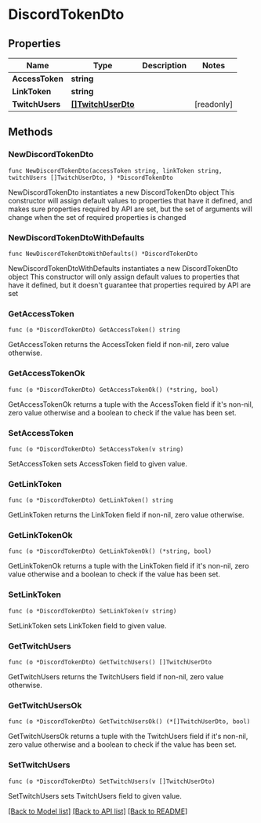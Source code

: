# DiscordTokenDto

## Properties

Name | Type | Description | Notes
------------ | ------------- | ------------- | -------------
**AccessToken** | **string** |  | 
**LinkToken** | **string** |  | 
**TwitchUsers** | [**[]TwitchUserDto**](TwitchUserDto.md) |  | [readonly] 

## Methods

### NewDiscordTokenDto

`func NewDiscordTokenDto(accessToken string, linkToken string, twitchUsers []TwitchUserDto, ) *DiscordTokenDto`

NewDiscordTokenDto instantiates a new DiscordTokenDto object
This constructor will assign default values to properties that have it defined,
and makes sure properties required by API are set, but the set of arguments
will change when the set of required properties is changed

### NewDiscordTokenDtoWithDefaults

`func NewDiscordTokenDtoWithDefaults() *DiscordTokenDto`

NewDiscordTokenDtoWithDefaults instantiates a new DiscordTokenDto object
This constructor will only assign default values to properties that have it defined,
but it doesn't guarantee that properties required by API are set

### GetAccessToken

`func (o *DiscordTokenDto) GetAccessToken() string`

GetAccessToken returns the AccessToken field if non-nil, zero value otherwise.

### GetAccessTokenOk

`func (o *DiscordTokenDto) GetAccessTokenOk() (*string, bool)`

GetAccessTokenOk returns a tuple with the AccessToken field if it's non-nil, zero value otherwise
and a boolean to check if the value has been set.

### SetAccessToken

`func (o *DiscordTokenDto) SetAccessToken(v string)`

SetAccessToken sets AccessToken field to given value.


### GetLinkToken

`func (o *DiscordTokenDto) GetLinkToken() string`

GetLinkToken returns the LinkToken field if non-nil, zero value otherwise.

### GetLinkTokenOk

`func (o *DiscordTokenDto) GetLinkTokenOk() (*string, bool)`

GetLinkTokenOk returns a tuple with the LinkToken field if it's non-nil, zero value otherwise
and a boolean to check if the value has been set.

### SetLinkToken

`func (o *DiscordTokenDto) SetLinkToken(v string)`

SetLinkToken sets LinkToken field to given value.


### GetTwitchUsers

`func (o *DiscordTokenDto) GetTwitchUsers() []TwitchUserDto`

GetTwitchUsers returns the TwitchUsers field if non-nil, zero value otherwise.

### GetTwitchUsersOk

`func (o *DiscordTokenDto) GetTwitchUsersOk() (*[]TwitchUserDto, bool)`

GetTwitchUsersOk returns a tuple with the TwitchUsers field if it's non-nil, zero value otherwise
and a boolean to check if the value has been set.

### SetTwitchUsers

`func (o *DiscordTokenDto) SetTwitchUsers(v []TwitchUserDto)`

SetTwitchUsers sets TwitchUsers field to given value.



[[Back to Model list]](../README.md#documentation-for-models) [[Back to API list]](../README.md#documentation-for-api-endpoints) [[Back to README]](../README.md)


